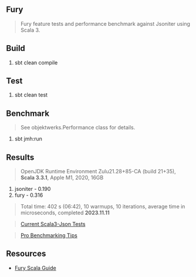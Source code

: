 Fury
----
>Fury feature tests and performance benchmark against Jsoniter using Scala 3.

Build
-----
1. sbt clean compile

Test
----
1. sbt clean test

Benchmark
---------
>See objektwerks.Performance class for details.
1. sbt jmh:run

Results
-------
>OpenJDK Runtime Environment Zulu21.28+85-CA (build 21+35), **Scala 3.3.1**, Apple M1, 2020, 16GB
1. jsoniter - 0.190
2. fury     - 0.316
>Total time: 402 s (06:42), 10 warmups, 10 iterations, average time in microseconds, completed **2023.11.11**

>[Current Scala3-Json Tests](https://github.com/objektwerks/scala3.json)

>[Pro Benchmarking Tips](https://github.com/objektwerks/fury/pull/1)

Resources
---------
* [Fury Scala Guide](https://github.com/alipay/fury/blob/main/docs/guide/scala_guide.md)